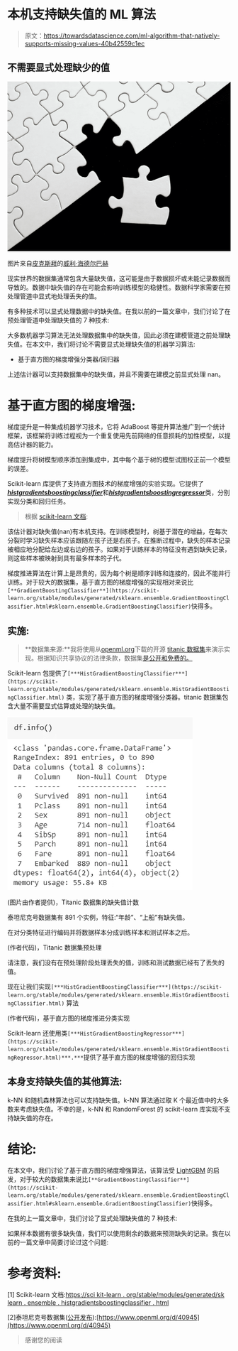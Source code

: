 # 本机支持缺失值的 ML 算法

> 原文：<https://towardsdatascience.com/ml-algorithm-that-natively-supports-missing-values-40b42559c1ec>

## 不需要显式处理缺少的值

![](img/0f682e6f3f5319693cf64ecdaac7687e.png)

图片来自[皮克斯拜](https://pixabay.com/?utm_source=link-attribution&amp;utm_medium=referral&amp;utm_campaign=image&amp;utm_content=693873)的[威利·海德尔巴赫](https://pixabay.com/users/wilhei-883152/?utm_source=link-attribution&amp;utm_medium=referral&amp;utm_campaign=image&amp;utm_content=693873)

现实世界的数据集通常包含大量缺失值，这可能是由于数据损坏或未能记录数据而导致的。数据中缺失值的存在可能会影响训练模型的稳健性。数据科学家需要在预处理管道中显式地处理丢失的值。

有多种技术可以显式处理数据中的缺失值。在我以前的一篇文章中，我们讨论了在预处理管道中处理缺失值的 7 种技术:

[](/7-ways-to-handle-missing-values-in-machine-learning-1a6326adf79e)  

大多数机器学习算法无法处理数据集中的缺失值，因此必须在建模管道之前处理缺失值。在本文中，我们将讨论不需要显式处理缺失值的机器学习算法:

*   基于直方图的梯度增强分类器/回归器

上述估计器可以支持数据集中的缺失值，并且不需要在建模之前显式处理 nan。

# 基于直方图的梯度增强:

梯度提升是一种集成机器学习技术，它将 AdaBoost 等提升算法推广到一个统计框架，该框架将训练过程视为一个重复使用先前网络的任意损耗的加性模型，以提高估计器的能力。

梯度提升将树模型顺序添加到集成中，其中每个基于树的模型试图校正前一个模型的误差。

Scikit-learn 库提供了支持直方图技术的梯度增强的实验实现。它提供了[***histgradientsboostingclassifier***](https://scikit-learn.org/stable/modules/generated/sklearn.ensemble.HistGradientBoostingClassifier.html)和[***histgradientsboostingregressor***](https://scikit-learn.org/stable/modules/generated/sklearn.ensemble.HistGradientBoostingRegressor.html)类，分别实现分类和回归任务。

> 根据 [scikit-learn 文档](https://scikit-learn.org/stable/modules/generated/sklearn.ensemble.HistGradientBoostingClassifier.html):

该估计器对缺失值(nan)有本机支持。在训练模型时，树基于潜在的增益，在每次分裂时学习缺失样本应该跟随左孩子还是右孩子。在推断过程中，缺失的样本记录被相应地分配给左边或右边的孩子。如果对于训练样本的特征没有遇到缺失记录，则这些样本被映射到具有最多样本的子代。

梯度推进算法在计算上是昂贵的，因为每个树是顺序训练和连接的，因此不能并行训练。对于较大的数据集，基于直方图的梯度增强的实现相对来说比`[**GradientBoostingClassifier**](https://scikit-learn.org/stable/modules/generated/sklearn.ensemble.GradientBoostingClassifier.html#sklearn.ensemble.GradientBoostingClassifier)`快得多。

## 实施:

> **数据集来源:**我将使用从[openml.org](https://www.openml.org/d/40945)下载的开源 [titanic 数据集](https://www.openml.org/d/40945)来演示实现。根据知识共享协议的法律条款，数据集[是公开和免费的。](https://creativecommons.org/publicdomain/mark/1.0/)

Scikit-learn 包提供了`[***HistGradientBoostingClassifier***](https://scikit-learn.org/stable/modules/generated/sklearn.ensemble.HistGradientBoostingClassifier.html)` 类，实现了基于直方图的梯度增强分类器。titanic 数据集包含大量不需要显式估算或处理的缺失值。

![](img/64a19d411045cb939dbc9829375376a9.png)

(图片由作者提供)，Titanic 数据集的缺失值计数

泰坦尼克号数据集有 891 个实例，特征:“年龄”、“上船”有缺失值。

在对分类特征进行编码并将数据样本分成训练样本和测试样本之后。

(作者代码)，Titanic 数据集预处理

请注意，我们没有在预处理阶段处理丢失的值，训练和测试数据已经有了丢失的值。

现在让我们实现`[***HistGradientBoostingClassifier***](https://scikit-learn.org/stable/modules/generated/sklearn.ensemble.HistGradientBoostingClassifier.html)` 算法

(作者代码)，基于直方图的梯度推进分类实现

Scikit-learn 还使用类`[***HistGradientBoostingRegressor***](https://scikit-learn.org/stable/modules/generated/sklearn.ensemble.HistGradientBoostingRegressor.html)***.***`提供了基于直方图的梯度增强的回归实现

## 本身支持缺失值的其他算法:

k-NN 和随机森林算法也可以支持缺失值。k-NN 算法通过取 K 个最近值中的大多数来考虑缺失值。不幸的是，k-NN 和 RandomForest 的 scikit-learn 库实现不支持缺失值的存在。

# 结论:

在本文中，我们讨论了基于直方图的梯度增强算法，该算法受 [LightGBM](https://github.com/Microsoft/LightGBM) 的启发，对于较大的数据集来说比`[**GradientBoostingClassifier**](https://scikit-learn.org/stable/modules/generated/sklearn.ensemble.GradientBoostingClassifier.html#sklearn.ensemble.GradientBoostingClassifier)`快得多。

在我的上一篇文章中，我们讨论了显式处理缺失值的 7 种技术:

[](/7-ways-to-handle-missing-values-in-machine-learning-1a6326adf79e)  

如果样本数据有很多缺失值，我们可以使用剩余的数据来预测缺失的记录。我在以前的一篇文章中简要讨论过这个问题:

[](/7-ways-to-handle-missing-values-in-machine-learning-1a6326adf79e)  

# 参考资料:

[1] Scikit-learn 文档:[https://sci kit-learn . org/stable/modules/generated/sk learn . ensemble . histgradientsboostingclassifier . html](https://scikit-learn.org/stable/modules/generated/sklearn.ensemble.HistGradientBoostingClassifier.html)

[2]泰坦尼克号数据集([公开发布](https://creativecommons.org/publicdomain/mark/1.0/)):[https://www.openml.org/d/40945](https://www.openml.org/d/40945)

> 感谢您的阅读